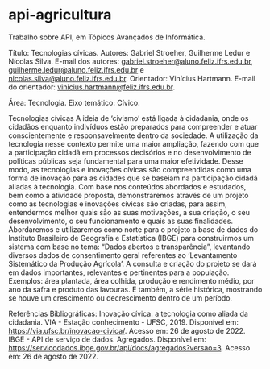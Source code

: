 # api-agricultura

Trabalho sobre API, em Tópicos Avançados de Informática.

Título: Tecnologias cívicas.
Autores: Gabriel Stroeher, Guilherme Ledur e Nícolas Silva.
E-mail dos autores: gabriel.stroeher@aluno.feliz.ifrs.edu.br, guilherme.ledur@aluno.feliz.ifrs.edu.br e nicolas.silva@aluno.feliz.ifrs.edu.br.
Orientador: Vinícius Hartmann.
E-mail do orientador: vinicius.hartmann@feliz.ifrs.edu.br.

Área: Tecnologia.
Eixo temático: Cívico.

Tecnologias cívicas
A ideia de ‘civismo’ está ligada à cidadania, onde os cidadãos enquanto indivíduos estão preparados para compreender e atuar conscientemente e responsavelmente dentro da sociedade. A utilização da tecnologia nesse contexto permite uma maior ampliação, fazendo com que a participação cidadã em processos decisórios e no desenvolvimento de políticas públicas seja fundamental para uma maior efetividade. Desse modo, as tecnologias e inovações cívicas são compreendidas como uma forma de inovação para as cidades que se baseiam na participação cidadã aliadas à tecnologia. Com base nos conteúdos abordados e estudados, bem como a atividade proposta, demonstraremos através de um projeto como as tecnologias e inovações cívicas são criadas, para assim, entendermos melhor quais são as suas motivações, a sua criação, o seu desenvolvimento, o seu funcionamento e quais as suas finalidades. Abordaremos e utilizaremos como norte para o projeto a base de dados do Instituto Brasileiro de Geografia e Estatística (IBGE) para construirmos um sistema com base no tema: “Dados abertos e transparência”, levantando diversos dados de consentimento geral referentes ao ‘Levantamento Sistemático da Produção Agrícola’. A consulta e criação do projeto se dará em dados importantes, relevantes e pertinentes para a população. Exemplos: área plantada, área colhida, produção e rendimento médio, por ano da safra e produto das lavouras. E também, a série histórica, mostrando se houve um crescimento ou decrescimento dentro de um período.

Referências Bibliográficas:
Inovação cívica: a tecnologia como aliada da cidadania. VIA - Estação conhecimento - UFSC, 2019. Disponível em: <https://via.ufsc.br/inovacao-civica/>. Acesso em: 26 de agosto de 2022.
IBGE - API de serviço de dados. Agregados. Disponível em: <https://servicodados.ibge.gov.br/api/docs/agregados?versao=3>. Acesso em: 26 de agosto de 2022.
